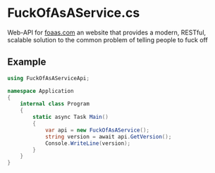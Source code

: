 # FuckOfAsAService.cs
Web-API for [foaas.com](https://foass.1001010.com/) an website that provides a modern, RESTful, scalable solution to the common problem of telling people to fuck off

## Example
```cs
using FuckOfAsAServiceApi;

namespace Application
{
    internal class Program
    {
        static async Task Main()
        {
            var api = new FuckOfAsAService();
            string version = await api.GetVersion();
            Console.WriteLine(version);
        }
    }
}
```
